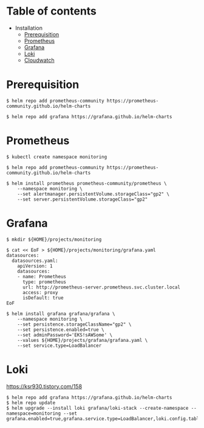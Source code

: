 # Table of contents

- Installation
  - [Prerequisition](#Prerequisition)
  - [Prometheus](#Prometheus)
  - [Grafana](#Grafana)  
  - [Loki](#Loki)
  - [Cloudwatch](#Cloudwatch)

# Prerequisition
```
$ helm repo add prometheus-community https://prometheus-community.github.io/helm-charts
  
$ helm repo add grafana https://grafana.github.io/helm-charts

```

# Prometheus
```
$ kubectl create namespace monitoring

$ helm repo add prometheus-community https://prometheus-community.github.io/helm-charts

$ helm install prometheus prometheus-community/prometheus \
    --namespace monitoring \
    --set alertmanager.persistentVolume.storageClass="gp2" \
    --set server.persistentVolume.storageClass="gp2"
```
# Grafana
```
$ mkdir ${HOME}/projects/monitoring

$ cat << EoF > ${HOME}/projects/monitoring/grafana.yaml
datasources:
  datasources.yaml:
    apiVersion: 1
    datasources:
    - name: Prometheus
      type: prometheus
      url: http://prometheus-server.prometheus.svc.cluster.local
      access: proxy
      isDefault: true
EoF

$ helm install grafana grafana/grafana \
    --namespace monitoring \
    --set persistence.storageClassName="gp2" \
    --set persistence.enabled=true \
    --set adminPassword='EKS!sAWSome' \
    --values ${HOME}/projects/grafana/grafana.yaml \
    --set service.type=LoadBalancer
```

# Loki

https://ksr930.tistory.com/158

```
$ helm repo add grafana https://grafana.github.io/helm-charts
$ helm repo update
$ helm upgrade --install loki grafana/loki-stack --create-namespace --namespace=monitoring --set grafana.enabled=true,grafana.service.type=LoadBalancer,loki.config.table_manager.retention_deletes_enabled=true,loki.config.table_manager.retention_period=336h,loki.persistence.enabled=true,loki.persistence.size=5Gi
```

